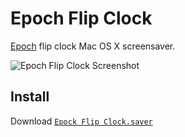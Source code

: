 # Epoch Flip Clock

[Epoch](https://en.wikipedia.org/wiki/Unix_time) flip clock Mac OS X screensaver.

![Epoch Flip Clock Screenshot](https://raw.githubusercontent.com/chrstphrknwtn/epoch-flip-clock/master/epochFlipClock.png)

## Install
Download [`Epock Flip Clock.saver`](https://github.com/chrstphrknwtn/epoch-flip-clock/releases/download/0.0.1/Epoch.Flip.Clock.saver.zip)

